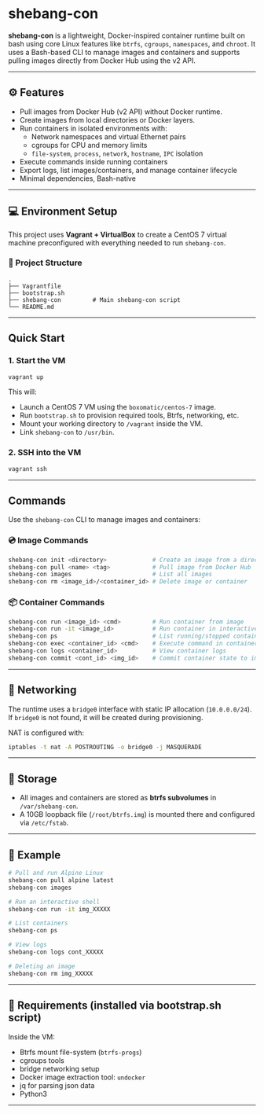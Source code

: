 
# shebang-con

**shebang-con** is a lightweight, Docker-inspired container runtime built on bash using core Linux features like `btrfs`, `cgroups`, `namespaces`, and `chroot`. It uses a Bash-based CLI to manage images and containers and supports pulling images directly from Docker Hub using the v2 API.

---

## ⚙️ Features

- Pull images from Docker Hub (v2 API) without Docker runtime.
- Create images from local directories or Docker layers.
- Run containers in isolated environments with:
  - Network namespaces and virtual Ethernet pairs
  - cgroups for CPU and memory limits
  - `file-system`, `process`, `network`, `hostname`, `IPC` isolation
- Execute commands inside running containers
- Export logs, list images/containers, and manage container lifecycle
- Minimal dependencies, Bash-native

---

## 💻 Environment Setup

This project uses **Vagrant + VirtualBox** to create a CentOS 7 virtual machine preconfigured with everything needed to run `shebang-con`.

### 📂 Project Structure

```
.
├── Vagrantfile
├── bootstrap.sh
├── shebang-con         # Main shebang-con script
└── README.md
```

---

## Quick Start

### 1. Start the VM

```bash
vagrant up
```

This will:
- Launch a CentOS 7 VM using the `boxomatic/centos-7` image.
- Run `bootstrap.sh` to provision required tools, Btrfs, networking, etc.
- Mount your working directory to `/vagrant` inside the VM.
- Link `shebang-con` to `/usr/bin`.

### 2. SSH into the VM

```bash
vagrant ssh
```

---

## Commands

Use the `shebang-con` CLI to manage images and containers:

### 💿 Image Commands

```bash
shebang-con init <directory>             # Create an image from a directory
shebang-con pull <name> <tag>            # Pull image from Docker Hub
shebang-con images                       # List all images
shebang-con rm <image_id>/<container_id> # Delete image or container
```

### 📦 Container Commands

```bash
shebang-con run <image_id> <cmd>         # Run container from image
shebang-con run -it <image_id>           # Run container in interactive mode
shebang-con ps                           # List running/stopped containers
shebang-con exec <container_id> <cmd>    # Execute command in container
shebang-con logs <container_id>          # View container logs
shebang-con commit <cont_id> <img_id>    # Commit container state to image
```

---

## 🔌 Networking

The runtime uses a `bridge0` interface with static IP allocation (`10.0.0.0/24`). If `bridge0` is not found, it will be created during provisioning.

NAT is configured with:

```bash
iptables -t nat -A POSTROUTING -o bridge0 -j MASQUERADE
```

---

## 📂 Storage

- All images and containers are stored as **btrfs subvolumes** in `/var/shebang-con`.
- A 10GB loopback file (`/root/btrfs.img`) is mounted there and configured via `/etc/fstab`.

---

## 🧪 Example

```bash
# Pull and run Alpine Linux
shebang-con pull alpine latest
shebang-con images

# Run an interactive shell
shebang-con run -it img_XXXXX 

# List containers
shebang-con ps

# View logs
shebang-con logs cont_XXXXX

# Deleting an image
shebang-con rm img_XXXXX
```

---

## 🔧 Requirements (installed via bootstrap.sh script)

Inside the VM:
- Btrfs mount file-system (`btrfs-progs`)
- cgroups tools
- bridge networking setup
- Docker image extraction tool: `undocker`
- jq for parsing json data
- Python3 

---

